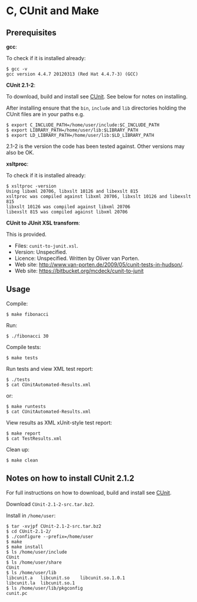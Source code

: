 C, CUnit and Make
=================

Prerequisites
-------------

**gcc**:

To check if it is installed already:

```
$ gcc -v
gcc version 4.4.7 20120313 (Red Hat 4.4.7-3) (GCC) 
```

**CUnit 2.1-2**:

To download, build and install see
[CUnit](http://cunit.sourceforge.net/). See below for notes on
installing. 

After installing ensure that the `bin`, `include` and `lib`
directories holding the CUnit files are in your paths e.g.

```
$ export C_INCLUDE_PATH=/home/user/include:$C_INCLUDE_PATH
$ export LIBRARY_PATH=/home/user/lib:$LIBRARY_PATH
$ export LD_LIBRARY_PATH=/home/user/lib:$LD_LIBRARY_PATH
```

2.1-2 is the version the code has been tested against. Other versions
may also be OK.

**xsltproc**:

To check if it is installed already:

```
$ xsltproc -version
Using libxml 20706, libxslt 10126 and libexslt 815
xsltproc was compiled against libxml 20706, libxslt 10126 and libexslt 815
libxslt 10126 was compiled against libxml 20706
libexslt 815 was compiled against libxml 20706
```

**CUnit to JUnit XSL transform**:

This is provided.

* Files: `cunit-to-junit.xsl`.
* Version: Unspecified.
* Licence: Unspecified. Written by Oliver van Porten.
* Web site: http://www.van-porten.de/2009/05/cunit-tests-in-hudson/. 
* Web site: https://bitbucket.org/mcdeck/cunit-to-junit

Usage
-----

Compile:

```
$ make fibonacci
```

Run:

```
$ ./fibonacci 30
```

Compile tests:

```
$ make tests
```

Run tests and view XML test report:

```
$ ./tests
$ cat CUnitAutomated-Results.xml 
```

or:

```
$ make runtests
$ cat CUnitAutomated-Results.xml 
```


View results as XML xUnit-style test report:

```
$ make report
$ cat TestResults.xml
```

Clean up:

```
$ make clean
```

Notes on how to install CUnit 2.1.2
-----------------------------------

For full instructions on how to download, build and install see
[CUnit](http://cunit.sourceforge.net/).

Download `CUnit-2.1-2-src.tar.bz2`.

Install in `/home/user`:

```
$ tar -xvjpf CUnit-2.1-2-src.tar.bz2  
$ cd CUnit-2.1-2/
$ ./configure --prefix=/home/user
$ make
$ make install
$ ls /home/user/include
CUnit
$ ls /home/user/share
CUnit
$ ls /home/user/lib
libcunit.a   libcunit.so    libcunit.so.1.0.1
libcunit.la  libcunit.so.1
$ ls /home/user/lib/pkgconfig
cunit.pc
```
